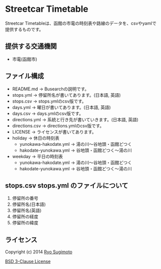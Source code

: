 # Streetcar Timetable

Streetcar Timetableは、函館の市電の時刻表や路線のデータを、csvやyamlで提供するものです。

## 提供する交通機関
* 市電(函館市)

## ファイル構成
* README.md -> Busearchの説明です。  
* stops.yml -> 停留所名が書いてあります。(日本語, 英語)
* stops.csv -> stops.ymlのcsv版です。
* days.yml -> 曜日が書いてあります。(日本語, 英語)
* days.csv -> days.ymlのcsv版です。
* directions.yml -> 系統と行き先が書いていきます。(日本語, 英語)
* directions.csv -> directions.ymlのcsv版です。
* LICENSE -> ライセンスが書いてあります。  
* holiday -> 休日の時刻表  
  - yunokawa-hakodate.yml -> 湯の川〜谷地頭・函館どつく  
  - hakodate-yunokawa.yml -> 谷地頭・函館どつく〜湯の川  
* weekday -> 平日の時刻表  
  - yunokawa-hakodate.yml -> 湯の川〜谷地頭・函館どつく  
  - hakodate-yunokawa.yml -> 谷地頭・函館どつく〜湯の川

## stops.csv stops.yml のファイルについて
1. 停留所の番号
2. 停留所名(日本語)
3. 停留所名(英語)
4. 停留所の経度
5. 停留所の緯度

## ライセンス
Copyright (c) 2014 [Ryo Sugimoto](https://github.com/sugryo)

[BSD 3-Clause License](http://opensource.org/licenses/BSD-3-Clause)
